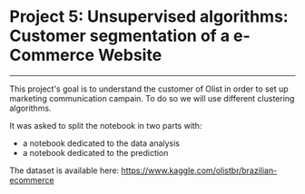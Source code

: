 # Project 5: Unsupervised algorithms: Customer segmentation of a e-Commerce Website 
***
This project's goal is to understand the customer of Olist in order to set up marketing communication campain. To do so we will use different clustering algorithms.

It was asked to split the notebook in two parts with:  
- a notebook dedicated to the data analysis
- a notebook dedicated to the prediction  

The dataset is available here: 
https://www.kaggle.com/olistbr/brazilian-ecommerce
